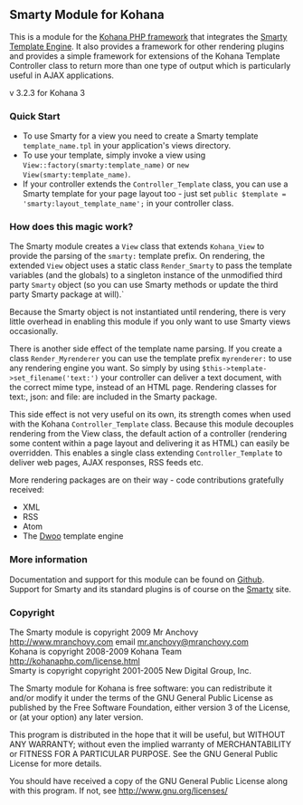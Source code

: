 ## Smarty Module for Kohana

This is a module for the [Kohana PHP framework](http://kohanaphp.com/) that
integrates the [Smarty Template Engine](http://www.smarty.net/). It also
provides a framework for other rendering plugins and provides a simple framework
for extensions of the Kohana Template Controller class to return more than one
type of output which is particularly useful in AJAX applications.

v 3.2.3 for Kohana 3

### Quick Start

* To use Smarty for a view you need to create a Smarty template
  `template_name.tpl` in your application's views directory.
* To use your template, simply invoke a view using
  `View::factory(smarty:template_name)` or `new View(smarty:template_name)`.
* If your controller extends the `Controller_Template` class, you can use a
  Smarty template for your page layout too - just set
  `public $template = 'smarty:layout_template_name';` in your controller class.

### How does this magic work?

The Smarty module creates a `View` class that extends `Kohana_View` to provide
the parsing of the `smarty:` template prefix. On rendering, the extended `View`
object uses a static class `Render_Smarty` to pass the template variables (and
the globals) to a singleton instance of the unmodified third party `Smarty`
object (so you can use Smarty methods or update the third party Smarty package
at will).`

Because the Smarty object is not instantiated until rendering, there is very
little overhead in enabling this module if you only want to use Smarty views
occasionally.

There is another side effect of the template name parsing. If you create a class
`Render_Myrenderer` you can use the template prefix `myrenderer:` to use any
rendering engine you want. So simply by using
`$this->template->set_filename('text:')` your controller can deliver a text
document, with the correct mime type, instead of an HTML page. Rendering classes
for text:, json: and file: are included in the Smarty package.

This side effect is not very useful on its own, its strength comes when used
with the Kohana `Controller_Template` class. Because this module decouples
rendering from the View class, the default action of a controller (rendering
some content within a page layout and delivering it as HTML) can easily be
overridden. This enables a single class extending `Controller_Template` to
deliver web pages, AJAX responses, RSS feeds etc.

More rendering packages are on their way - code contributions gratefully received:

* XML
* RSS
* Atom
* The [Dwoo](http://dwoo.org) template engine

### More information

Documentation and support for this module can be found on
[Github](http://wiki.github.com/MrAnchovy/kohana-module-smarty]Information).
Support for Smarty and its standard plugins is of course on the
[Smarty](http://www.smarty.net) site.


### Copyright

The Smarty module is copyright 2009 Mr Anchovy
  <http://www.mranchovy.com> email <mr.anchovy@mranchovy.com>  
Kohana is copyright 2008-2009 Kohana Team <http://kohanaphp.com/license.html>  
Smarty is copyright  copyright 2001-2005 New Digital Group, Inc.

The Smarty module for Kohana is free software:
you can redistribute it and/or modify
it under the terms of the GNU General Public License as published by
the Free Software Foundation, either version 3 of the License, or
(at your option) any later version.

This program is distributed in the hope that it will be useful,
but WITHOUT ANY WARRANTY; without even the implied warranty of
MERCHANTABILITY or FITNESS FOR A PARTICULAR PURPOSE.  See the
GNU General Public License for more details.

You should have received a copy of the GNU General Public License
along with this program.  If not, see <http://www.gnu.org/licenses/>
